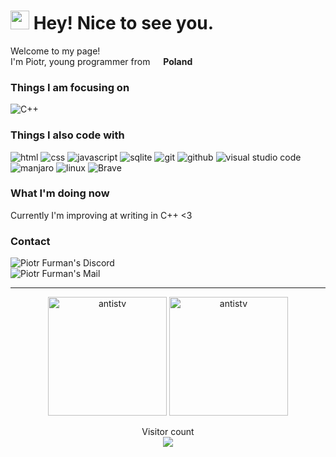<h1><img src="https://media0.giphy.com/media/lP8xu5t2DLGG045H8F/giphy.gif?cid=790b76115b915d2b0397c24665e0bf492e5d26bd8e571a65&rid=giphy.gif&ct=s" width="30"/> Hey! Nice to see you.</h1>


<p>Welcome to my page! </br> I'm Piotr, young programmer from <img src="https://hatscripts.github.io/circle-flags/flags/pl.svg" width="13"/> <b>Poland</b>
<h3>Things I am focusing on</h3>
<p>
  <img alt="C++" src="https://img.shields.io/badge/-C%2B%2B-00599C?style=flat-square&logo=C%2B%2B&logoColor=white" />
</p>

<h3>Things I also code with</h3>
<p>
  <img alt="html" src="https://img.shields.io/badge/-HTML-E34F26?style=flat-square&logo=HTML5&logoColor=white" />
  <img alt="css" src="https://img.shields.io/badge/-CSS-1572B6?style=flat-square&logo=CSS3&logoColor=white" />
  <img alt="javascript" src="https://img.shields.io/badge/-JavaScript-F0DB4F?style=flat-square&logo=JavaScript&logoColor=white" />
  <img alt="sqlite" src="https://img.shields.io/badge/-SQLite-003B57?style=flat-square&logo=SQLite&logoColor=white" />
  <img alt="git" src="https://img.shields.io/badge/-Git-F05032?style=flat-square&logo=Git&logoColor=white" />
  <img alt="github" src="https://img.shields.io/badge/-GitHub-181717?style=flat-square&logo=GitHub&logoColor=white" />
  <img alt="visual studio code" src="https://img.shields.io/badge/-Visual%20Studio%20Code-007ACC?style=flat-square&logo=Visual%20Studio%20Code&logoColor=white" />
  <img alt="manjaro" src="https://img.shields.io/badge/-Manjaro-34be5b?style=flat-square&logo=Manjaro&logoColor=white" />
  <img alt="linux" src="https://img.shields.io/badge/-Linux-FCC624?style=flat-square&logo=Linux&logoColor=black" />
  <img alt="Brave" src="https://img.shields.io/badge/-Brave-FB542B?style=flat-square&logo=brave&logoColor=white">
</p>

<h3>What I'm doing now</h3>
Currently I'm improving at writing in C++ <3

<h3>Contact</h3>
    <a href="https://discord.com/users/543385123878600714">
      <img align="left" alt="Piotr Furman's Discord" src="https://img.shields.io/badge/-Antis%239748-5865F2?style=flat-square&logo=Discord&logoColor=white" />
    </a>
    <br/>
    <a href="mailto:piotr.b.furman@gmail.com">
      <img align="left" alt="Piotr Furman's Mail" src="https://img.shields.io/badge/-piotr.b.furman@gmail.com-EA4335?style=flat-                      square&logo=Gmail&logoColor=white" />
    </a>

<br/>
<hr>
<p align="center"> 
  <img height="190" src="https://github-readme-stats.vercel.app/api/top-langs?username=antistv&show_icons=true&locale=en&layout=compact&theme=tokyonight"    alt="antistv" />
  <img height="190" src="https://github-readme-stats.vercel.app/api?username=antistv&show_icons=true&locale=en&theme=tokyonight" alt="antistv" />
</p>

<p align="center"> 
  Visitor count<br>
  <img src="https://profile-counter.glitch.me/antistv/count.svg" />
</p>
